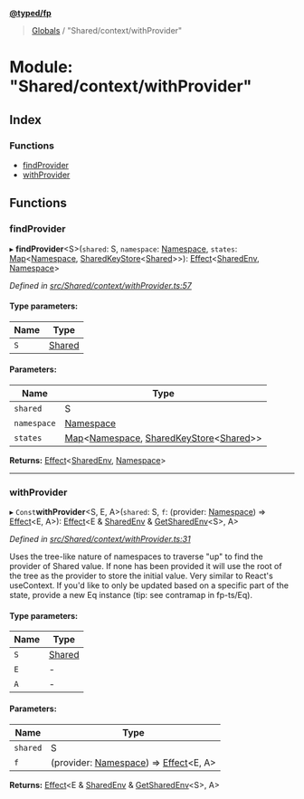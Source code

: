**[@typed/fp](../README.md)**

> [Globals](../globals.md) / "Shared/context/withProvider"

# Module: "Shared/context/withProvider"

## Index

### Functions

* [findProvider](_shared_context_withprovider_.md#findprovider)
* [withProvider](_shared_context_withprovider_.md#withprovider)

## Functions

### findProvider

▸ **findProvider**\<S>(`shared`: S, `namespace`: [Namespace](_shared_core_model_namespace_.namespace.md), `states`: [Map](../interfaces/_shared_core_model_sharedkeystore_.sharedkeystore.md#map)\<[Namespace](_shared_core_model_namespace_.namespace.md), [SharedKeyStore](../interfaces/_shared_core_model_sharedkeystore_.sharedkeystore.md)\<[Shared](_shared_core_model_shared_.shared.md)>>): [Effect](_effect_effect_.effect.md)\<[SharedEnv](../interfaces/_shared_core_services_sharedenv_.sharedenv.md), [Namespace](_shared_core_model_namespace_.namespace.md)>

*Defined in [src/Shared/context/withProvider.ts:57](https://github.com/TylorS/typed-fp/blob/ac98ca1/src/Shared/context/withProvider.ts#L57)*

#### Type parameters:

Name | Type |
------ | ------ |
`S` | [Shared](_shared_core_model_shared_.shared.md) |

#### Parameters:

Name | Type |
------ | ------ |
`shared` | S |
`namespace` | [Namespace](_shared_core_model_namespace_.namespace.md) |
`states` | [Map](../interfaces/_shared_core_model_sharedkeystore_.sharedkeystore.md#map)\<[Namespace](_shared_core_model_namespace_.namespace.md), [SharedKeyStore](../interfaces/_shared_core_model_sharedkeystore_.sharedkeystore.md)\<[Shared](_shared_core_model_shared_.shared.md)>> |

**Returns:** [Effect](_effect_effect_.effect.md)\<[SharedEnv](../interfaces/_shared_core_services_sharedenv_.sharedenv.md), [Namespace](_shared_core_model_namespace_.namespace.md)>

___

### withProvider

▸ `Const`**withProvider**\<S, E, A>(`shared`: S, `f`: (provider: [Namespace](_shared_core_model_namespace_.namespace.md)) => [Effect](_effect_effect_.effect.md)\<E, A>): [Effect](_effect_effect_.effect.md)\<E & [SharedEnv](../interfaces/_shared_core_services_sharedenv_.sharedenv.md) & [GetSharedEnv](_shared_core_model_shared_.md#getsharedenv)\<S>, A>

*Defined in [src/Shared/context/withProvider.ts:31](https://github.com/TylorS/typed-fp/blob/ac98ca1/src/Shared/context/withProvider.ts#L31)*

Uses the tree-like nature of namespaces to traverse "up"
to find the provider of Shared value. If none has been provided
it will use the root of the tree as the provider to store
the initial value. Very similar to React's useContext. If you'd
like to only be updated based on a specific part of the state, provide
a new Eq instance (tip: see contramap in fp-ts/Eq).

#### Type parameters:

Name | Type |
------ | ------ |
`S` | [Shared](_shared_core_model_shared_.shared.md) |
`E` | - |
`A` | - |

#### Parameters:

Name | Type |
------ | ------ |
`shared` | S |
`f` | (provider: [Namespace](_shared_core_model_namespace_.namespace.md)) => [Effect](_effect_effect_.effect.md)\<E, A> |

**Returns:** [Effect](_effect_effect_.effect.md)\<E & [SharedEnv](../interfaces/_shared_core_services_sharedenv_.sharedenv.md) & [GetSharedEnv](_shared_core_model_shared_.md#getsharedenv)\<S>, A>

